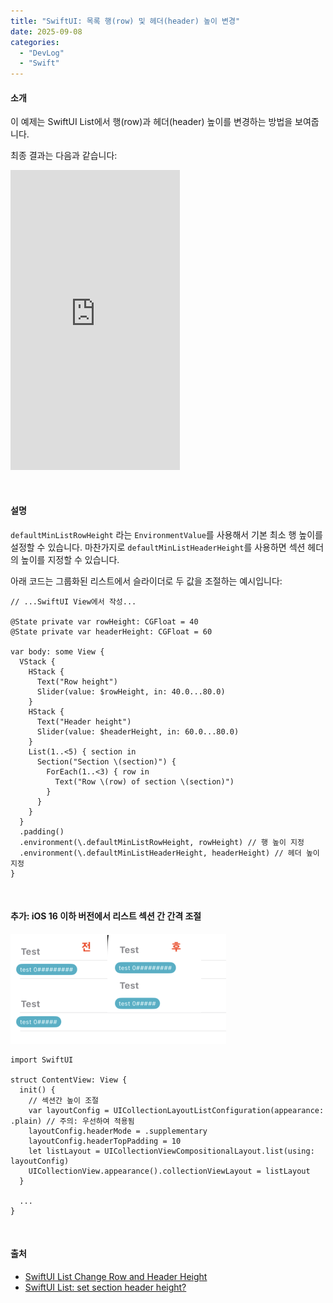 ```yaml
---
title: "SwiftUI: 목록 행(row) 및 헤더(header) 높이 변경"
date: 2025-09-08
categories: 
  - "DevLog"
  - "Swift"
---
```


#### **소개**

이 예제는 SwiftUI List에서 행(row)과 헤더(header) 높이를 변경하는 방법을 보여줍니다.

최종 결과는 다음과 같습니다:

<iframe width="271" height="480" src="https://giphy.com/embed/0O9Qt64wazqLCFKkFF" frameborder="0" class="giphy-embed" allowfullscreen="allowfullscreen"></iframe>

 

#### **설명**

`defaultMinListRowHeight` 라는 `EnvironmentValue`를 사용해서 기본 최소 행 높이를 설정할 수 있습니다. 마찬가지로 `defaultMinListHeaderHeight`를 사용하면 섹션 헤더의 높이를 지정할 수 있습니다.

아래 코드는 그룹화된 리스트에서 슬라이더로 두 값을 조절하는 예시입니다:

```
// ...SwiftUI View에서 작성...

@State private var rowHeight: CGFloat = 40
@State private var headerHeight: CGFloat = 60

var body: some View {
  VStack {
    HStack {
      Text("Row height")
      Slider(value: $rowHeight, in: 40.0...80.0)
    }
    HStack {
      Text("Header height")
      Slider(value: $headerHeight, in: 60.0...80.0)
    }
    List(1..<5) { section in
      Section("Section \(section)") {
        ForEach(1..<3) { row in
          Text("Row \(row) of section \(section)")
        }
      }
    }
  }
  .padding()
  .environment(\.defaultMinListRowHeight, rowHeight) // 행 높이 지정
  .environment(\.defaultMinListHeaderHeight, headerHeight) // 헤더 높이 지정
}
```

 

#### **추가: iOS 16 이하 버전에서 리스트 섹션 간 간격 조절**

![](./assets/img/wp-content/uploads/2025/09/스크린샷-2025-09-09-오전-1.07.11.png)

```
import SwiftUI

struct ContentView: View {
  init() {
    // 섹션간 높이 조절
    var layoutConfig = UICollectionLayoutListConfiguration(appearance: .plain) // 주의: 우선하여 적용됨
    layoutConfig.headerMode = .supplementary
    layoutConfig.headerTopPadding = 10
    let listLayout = UICollectionViewCompositionalLayout.list(using: layoutConfig)
    UICollectionView.appearance().collectionViewLayout = listLayout
  }

  ...
}
```

 

#### **출처**

- [SwiftUI List Change Row and Header Height](https://swiftuirecipes.com/blog/swiftui-list-change-row-and-header-height)
- [SwiftUI List: set section header height?](https://stackoverflow.com/questions/68488891/swiftui-list-set-section-header-height)

